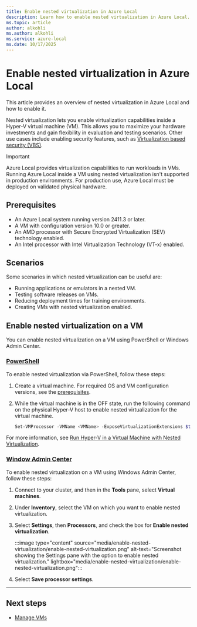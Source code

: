 ```yaml
---
title: Enable nested virtualization in Azure Local
description: Learn how to enable nested virtualization in Azure Local.
ms.topic: article
author: alkohli
ms.author: alkohli
ms.service: azure-local
ms.date: 10/17/2025
---
```


# Enable nested virtualization in Azure Local

This article provides an overview of nested virtualization in Azure Local and how to enable it.

Nested virtualization lets you enable virtualization capabilities inside a Hyper-V virtual machine (VM). This allows you to maximize your hardware investments and gain flexibility in evaluation and testing scenarios. Other use cases include enabling security features, such as [Virtualization based security (VBS)](/windows-hardware/design/device-experiences/oem-vbs).

> [!IMPORTANT]
> Azure Local provides virtualization capabilities to run workloads in VMs. Running Azure Local inside a VM using nested virtualization isn't supported in production environments. For production use, Azure Local must be deployed on validated physical hardware.

## Prerequisites

- An Azure Local system running version 2411.3 or later.
- A VM with configuration version 10.0 or greater.
- An AMD processor with Secure Encrypted Virtualization (SEV) technology enabled.
- An Intel processor with Intel Virtualization Technology (VT-x) enabled.

## Scenarios

Some scenarios in which nested virtualization can be useful are:

- Running applications or emulators in a nested VM.
- Testing software releases on VMs.
- Reducing deployment times for training environments.
- Creating VMs with nested virtualization enabled.

## Enable nested virtualization on a VM

You can enable nested virtualization on a VM using PowerShell or Windows Admin Center.

### [PowerShell](#tab/powershell)

To enable nested virtualization via PowerShell, follow these steps:

1. Create a virtual machine. For required OS and VM configuration versions, see the [prerequisites](#prerequisites).

1. While the virtual machine is in the OFF state, run the following command on the physical Hyper-V host to enable nested virtualization for the virtual machine.

    ```powershell
    Set-VMProcessor -VMName <VMName> -ExposeVirtualizationExtensions $true
    ```

For more information, see [Run Hyper-V in a Virtual Machine with Nested Virtualization](/windows-server/virtualization/hyper-v/nested-virtualization).

### [Window Admin Center](#tab/windows-admin-center)

To enable nested virtualization on a VM using Windows Admin Center, follow these steps:

1. Connect to your cluster, and then in the **Tools** pane, select **Virtual machines**.

1. Under **Inventory**, select the VM on which you want to enable nested virtualization.

1. Select **Settings**, then **Processors**, and check the box for **Enable nested virtualization**.

    :::image type="content" source="media/enable-nested-virtualization/enable-nested-virtualization.png" alt-text="Screenshot showing the Settings pane with the option to enable nested virtualization." lightbox="media/enable-nested-virtualization/enable-nested-virtualization.png":::

1. Select **Save processor settings**.

---

## Next steps

- [Manage VMs](./vm.md)